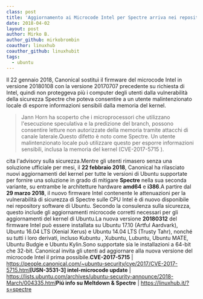 ```yaml
---
class: post
title: 'Aggiornamento ai Microcode Intel per Spectre arriva nei repository di Ubuntu'
date: 2018-04-02
layout: post
author: Mirko B.
author_github: mirkobrombin
coauthor: linuxhub
coauthor_github: linuxhubit
tags:
  - ubuntu
---
```

Il 22 gennaio 2018, Canonical sostituì il firmware del microcode Intel in versione 20180108 con la versione 20170707 precedente su richiesta di Intel, quindi non proteggeva più i computer degli utenti dalla vulnerabilità della sicurezza Spectre che poteva consentire a un utente malintenzionato locale di esporre informazioni sensibili dalla memoria del kernel.<blockquote>Jann Horn ha scoperto che i microprocessori che utilizzano l'esecuzione speculativa e la predizione del branch, possono consentire letture non autorizzate della memoria tramite attacchi di canale laterale.Questo difetto è noto come Spectre. Un utente malintenzionato locale può utilizzare questo per esporre informazioni sensibili, inclusa la memoria del kernel (CVE-2017-5715 ).</blockquote>cita l'advisory sulla sicurezza.Mentre gli utenti rimasero senza una soluzione ufficiale per mesi, il <strong>22 febbraio 2018</strong>, Canonical ha rilasciato nuovi aggiornamenti del kernel per tutte le versioni di Ubuntu supportate per fornire una soluzione in grado di mitigare <strong>Spectre</strong> nella sua seconda variante, su entrambe le architetture hardware <strong>amd64</strong> e <strong>i386</strong>.A partire dal <strong>29 marzo 2018</strong>, il nuovo firmware Intel contenente le attenuazioni per la vulnerabilità di sicurezza di Spectre sulle CPU Intel è di nuovo disponibile nei repository software di Ubuntu. Secondo la consulenza sulla sicurezza, questo include gli aggiornamenti microcode corretti necessari per gli aggiornamenti del kernel di Ubuntu.La nuova versione <strong>20180312</strong> del firmware Intel può essere installata su Ubuntu 17.10 (Artful Aardvark), Ubuntu 16.04 LTS (Xenial Xerus) e Ubuntu 14.04 LTS (Trusty Tahr), nonché su tutti i loro derivati, incluso Kubuntu , Xubuntu, Lubuntu, Ubuntu MATE, Ubuntu Budgie e Ubuntu Kylin.Sono supportate sia le installazioni a 64-bit che 32-bit. Canonical invita gli utenti ad aggiornare alla nuova versione del microcode Intel il prima possibile.<strong>CVE-2017-5715</strong> | <a href="https://people.canonical.com/~ubuntu-security/cve/2017/CVE-2017-5715.html">https://people.canonical.com/~ubuntu-security/cve/2017/CVE-2017-5715.html</a><strong>[USN-3531-3] intel-microcode update</strong> | <a href="https://lists.ubuntu.com/archives/ubuntu-security-announce/2018-March/004335.html">https://lists.ubuntu.com/archives/ubuntu-security-announce/2018-March/004335.html</a><strong>Piú info su Meltdown &amp; Spectre</strong> | <a href="https://linuxhub.it/?s=spectre">https://linuxhub.it/?s=spectre</a>